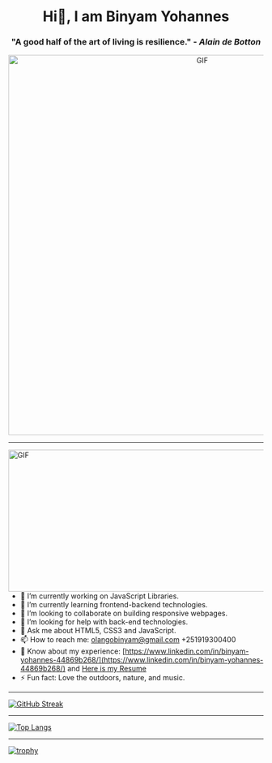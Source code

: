 
<h1 align="center">Hi👋, I am Binyam Yohannes</h1>

<h3 align="center">"A good half of the art of living is resilience." - <em>Alain de Botton</em></h3>

<p align="center"><img src="https://github.com/binyamolango/binyamolango/assets/125895809/c545f87c-7c37-4c5a-ba27-cb6de862e204.gif" width="750" alt="GIF"></p>

---

<img align="right" alt="GIF" src="https://github.com/binyamolango/binyamolango/assets/125895809/e819150d-8b24-4bcf-a830-ad23330a898e.gif" width="530px" height="280px"/>

- 🔭 I’m currently working on JavaScript Libraries.
- 🌱 I’m currently learning frontend-backend technologies.
- 👯 I’m looking to collaborate on building responsive webpages.
- 🤔 I’m looking for help with back-end technologies.
- 💬 Ask me about HTML5, CSS3 and JavaScript.
- 📫 How to reach me: olangobinyam@gmail.com +251919300400
- 📰 Know about my experience: [https://www.linkedin.com/in/binyam-yohannes-44869b268/](https://www.linkedin.com/in/binyam-yohannes-44869b268/) and [Here is my Resume](https://github.com/binyamolango/binyamolango/files/11786735/Resume-Binyam-Yohannes.pdf)
- ⚡ Fun fact: Love the outdoors, nature, and music.

---

[![GitHub Streak](https://streak-stats.demolab.com?user=binyamolango&theme=dark)](https://git.io/streak-stats)

---

[![Top Langs](https://github-readme-stats.vercel.app/api/top-langs/?username=binyamolango)](https://github.com/anuraghazra/github-readme-stats)

---

[![trophy](https://github-profile-trophy.vercel.app/?username=binyamolango&theme=onedark)](https://github.com/ryo-ma/github-profile-trophy)
